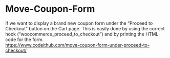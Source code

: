 # Move-Coupon-Form
If we want to display a brand new coupon form under the “Proceed to Checkout” button on the Cart page. This is easily done by using the correct hook (“woocommerce_proceed_to_checkout”) and by printing the HTML code for the form.<br>
https://www.codeithub.com/move-coupon-form-under-proceed-to-checkout/
